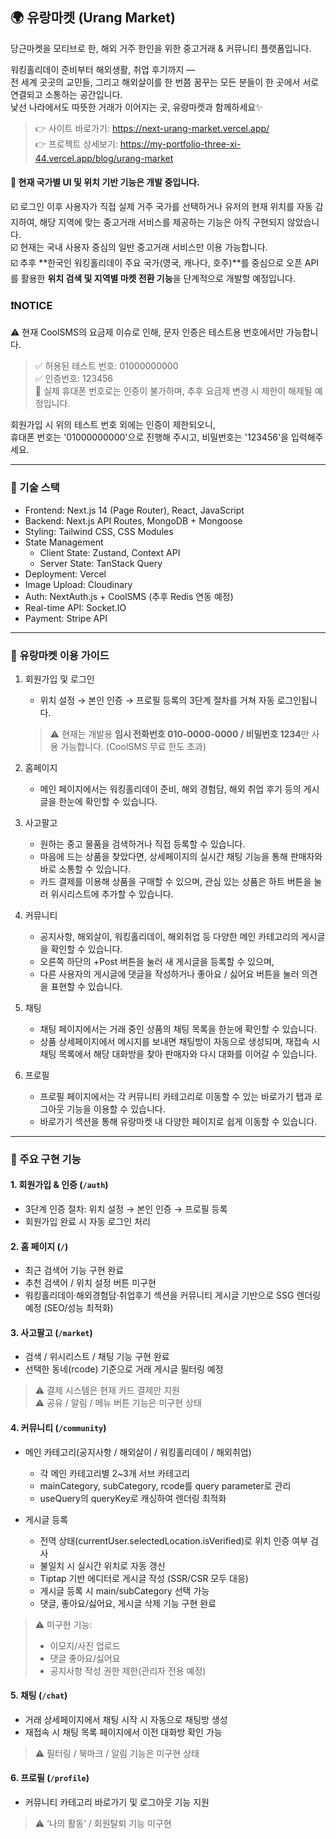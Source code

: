 ## 🌍 유랑마켓 (Urang Market)
당근마켓을 모티브로 한, 해외 거주 한인을 위한 중고거래 & 커뮤니티 플랫폼입니다.</br> 

워킹홀리데이 준비부터 해외생활, 취업 후기까지 —</br> 
전 세계 곳곳의 교민들, 그리고 해외살이를 한 번쯤 꿈꾸는 모든 분들이 한 곳에서 서로 연결되고 소통하는 공간입니다.</br> 
낯선 나라에서도 따뜻한 거래가 이어지는 곳, 유랑마켓과 함께하세요✨</br> 
> 👉 사이트 바로가기: https://next-urang-market.vercel.app/</br>
> 👉 프로젝트 상세보기: https://my-portfolio-three-xi-44.vercel.app/blog/urang-market</br>

#### 🚧 현재 **국가별 UI 및 위치 기반 기능**은 개발 중입니다.</br> 
☑️ 로그인 이후 사용자가 직접 실제 거주 국가를 선택하거나 유저의 현재 위치를 자동 감지하여, 해당 지역에 맞는 중고거래 서비스를 제공하는 기능은 아직 구현되지 않았습니다.  
☑️ 현재는 국내 사용자 중심의 일반 중고거래 서비스만 이용 가능합니다.  
☑️ 추후 **한국인 워킹홀리데이 주요 국가(영국, 캐나다, 호주)**를 중심으로 오픈 API를 활용한 **위치 검색 및 지역별 마켓 전환 기능**을 단계적으로 개발할 예정입니다.



### ❗NOTICE️
⚠️ 현재 CoolSMS의 요금제 이슈로 인해, 문자 인증은 테스트용 번호에서만 가능합니다.</br>
  > ✅ 허용된 테스트 번호: 01000000000</br>
  > ✅ 인증번호: 123456</br>
  > 🚫 실제 휴대폰 번호로는 인증이 불가하며, 추후 요금제 변경 시 제한이 해제될 예정입니다.</br>
  
  회원가입 시 위의 테스트 번호 외에는 인증이 제한되오니,</br>
  휴대폰 번호는 '01000000000'으로 진행해 주시고, 비밀번호는 '123456'을 입력해주세요.</br>

---

### 🧭 기술 스택
  - Frontend: Next.js 14 (Page Router), React, JavaScript
  - Backend: Next.js API Routes, MongoDB + Mongoose
  - Styling: Tailwind CSS, CSS Modules
  - State Management
    - Client State: Zustand, Context API
    - Server State: TanStack Query
  - Deployment: Vercel
  - Image Upload: Cloudinary
  - Auth: NextAuth.js + CoolSMS (추후 Redis 연동 예정)
  - Real-time API: Socket.IO
  - Payment: Stripe API
  
---

### 📘 유랑마켓 이용 가이드
1. 회원가입 및 로그인
   - 위치 설정 → 본인 인증 → 프로필 등록의 3단계 절차를 거쳐 자동 로그인됩니다.
   > ⚠️ 현재는 개발용 **임시 전화번호 010-0000-0000 / 비밀번호 1234**만 사용 가능합니다. (CoolSMS 무료 한도 초과)

2. 홈페이지
   - 메인 페이지에서는 워킹홀리데이 준비, 해외 경험담, 해외 취업 후기 등의 게시글을 한눈에 확인할 수 있습니다.

4. 사고팔고
   - 원하는 중고 물품을 검색하거나 직접 등록할 수 있습니다.
   - 마음에 드는 상품을 찾았다면, 상세페이지의 실시간 채팅 기능을 통해 판매자와 바로 소통할 수 있습니다.
   - 카드 결제를 이용해 상품을 구매할 수 있으며, 관심 있는 상품은 하트 버튼을 눌러 위시리스트에 추가할 수 있습니다.
  
5. 커뮤니티
   - 공지사항, 해외살이, 워킹홀리데이, 해외취업 등 다양한 메인 카테고리의 게시글을 확인할 수 있습니다.
   - 오른쪽 하단의 +Post 버튼을 눌러 새 게시글을 등록할 수 있으며,
   - 다른 사용자의 게시글에 댓글을 작성하거나 좋아요 / 싫어요 버튼을 눌러 의견을 표현할 수 있습니다.
  
6. 채팅
   - 채팅 페이지에서는 거래 중인 상품의 채팅 목록을 한눈에 확인할 수 있습니다.
   - 상품 상세페이지에서 메시지를 보내면 채팅방이 자동으로 생성되며, 재접속 시 채팅 목록에서 해당 대화방을 찾아 판매자와 다시 대화를 이어갈 수 있습니다.
     
8. 프로필
   - 프로필 페이지에서는 각 커뮤니티 카테고리로 이동할 수 있는 바로가기 탭과 로그아웃 기능을 이용할 수 있습니다.
   - 바로가기 섹션을 통해 유랑마켓 내 다양한 페이지로 쉽게 이동할 수 있습니다.

---

### 🚀 주요 구현 기능
#### 1. 회원가입 & 인증 (`/auth`)
- 3단계 인증 절차: 위치 설정 → 본인 인증 → 프로필 등록  
- 회원가입 완료 시 자동 로그인 처리</br>

#### 2. 홈 페이지 (`/`)
- 최근 검색어 기능 구현 완료
- 추천 검색어 / 위치 설정 버튼 미구현
- 워킹홀리데이·해외경험담·취업후기 섹션을 커뮤니티 게시글 기반으로 SSG 렌더링 예정 (SEO/성능 최적화)

#### 3. 사고팔고 (`/market`)
- 검색 / 위시리스트 / 채팅 기능 구현 완료
- 선택한 동네(rcode) 기준으로 거래 게시글 필터링 예정</br>
> ⚠️ 결제 시스템은 현재 카드 결제만 지원</br>
> ⚠️ 공유 / 알림 / 메뉴 버튼 기능은 미구현 상태

#### 4. 커뮤니티 (`/community`)
- 메인 카테고리(공지사항 / 해외살이 / 워킹홀리데이 / 해외취업)
   - 각 메인 카테고리별 2~3개 서브 카테고리
   - mainCategory, subCategory, rcode를 query parameter로 관리
   - useQuery의 queryKey로 캐싱하여 렌더링 최적화

- 게시글 등록 
   - 전역 상태(currentUser.selectedLocation.isVerified)로 위치 인증 여부 검사
   - 불일치 시 실시간 위치로 자동 갱신
   - Tiptap 기반 에디터로 게시글 작성 (SSR/CSR 모두 대응)
   - 게시글 등록 시 main/subCategory 선택 가능
   - 댓글, 좋아요/싫어요, 게시글 삭제 기능 구현 완료

> ⚠️ 미구현 기능:
>   - 이모지/사진 업로드
>   - 댓글 좋아요/싫어요
>   - 공지사항 작성 권한 제한(관리자 전용 예정)

#### 5. 채팅 (`/chat`)
- 거래 상세페이지에서 채팅 시작 시 자동으로 채팅방 생성
- 재접속 시 채팅 목록 페이지에서 이전 대화방 확인 가능</br>
> ⚠️ 필터링 / 북마크 / 알림 기능은 미구현 상태

#### 6. 프로필 (`/profile`)
- 커뮤니티 카테고리 바로가기 및 로그아웃 기능 지원</br>
> ⚠️ ‘나의 활동’ / 회원탈퇴 기능 미구현
